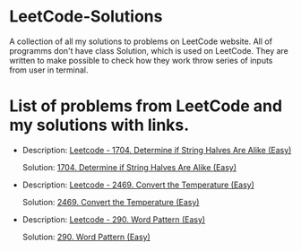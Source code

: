 # LeetCode-Solutions
A collection of all my solutions to problems on LeetCode website.
All of programms don't have class Solution, which is used on LeetCode.
They are written to make possible to check how they work throw series of inputs from user in terminal.

# List of problems from LeetCode and my solutions with links.


* Description: [Leetcode - 1704. Determine if String Halves Are Alike (Easy)](https://leetcode.com/problems/determine-if-string-halves-are-alike/description/)
  
  Solution: [1704. Determine if String Halves Are Alike (Easy)](https://github.com/OpheliaGeek/LeetCode-Solutions/blob/main/1704.%20Determine%20if%20String%20Halves%20Are%20Alike.py)

* Description: [Leetcode - 2469. Convert the Temperature (Easy)](https://leetcode.com/problems/convert-the-temperature/)
  
  Solution: [2469. Convert the Temperature (Easy)](https://github.com/OpheliaGeek/LeetCode-Solutions/blob/main/2469_convert_the_temperature.py)
  
* Description: [Leetcode - 290. Word Pattern (Easy)](https://leetcode.com/problems/word-pattern/description/)
  
  Solution: [290. Word Pattern (Easy)](https://github.com/OpheliaGeek/LeetCode-Solutions/blob/main/290_word%20_pattern.py)
